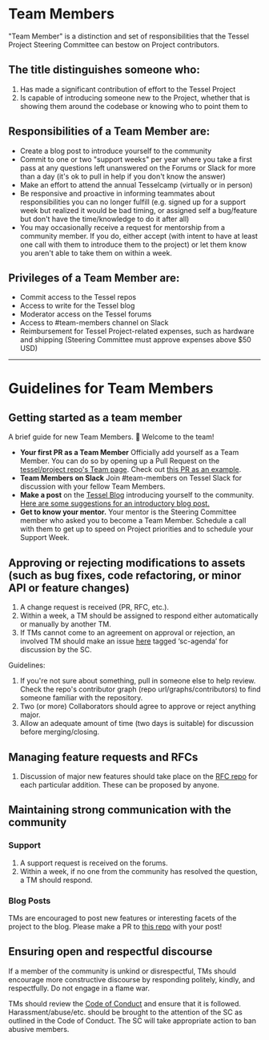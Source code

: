 # Team Members

"Team Member" is a distinction and set of responsibilities that the Tessel Project Steering Committee can bestow on Project contributors.

## The title distinguishes someone who:
1. Has made a significant contribution of effort to the Tessel Project
2. Is capable of introducing someone new to the Project, whether that is showing them around the codebase or knowing who to point them to

## Responsibilities of a Team Member are:
* Create a blog post to introduce yourself to the community
* Commit to one or two "support weeks" per year where you take a first pass at any questions left unanswered on the Forums or Slack for more than a day (it's ok to pull in help if you don't know the answer)
* Make an effort to attend the annual Tesselcamp (virtually or in person)
* Be responsive and proactive in informing teammates about responsibilities you can no longer fulfill (e.g. signed up for a support week but realized it would be bad timing, or assigned self a bug/feature but don't have the time/knowledge to do it after all)
* You may occasionally receive a request for mentorship from a community member. If you do, either accept (with intent to have at least one call with them to introduce them to the project) or let them know you aren't able to take them on within a week.

## Privileges of a Team Member are:
* Commit access to the Tessel repos
* Access to write for the Tessel blog
* Moderator access on the Tessel forums
* Access to #team-members channel on Slack
* Reimbursement for Tessel Project-related expenses, such as hardware and shipping (Steering Committee must approve expenses above $50 USD)

---
# Guidelines for Team Members

## Getting started as a team member
A brief guide for new Team Members. :tada: Welcome to the team!

* **Your first PR as a Team Member** Officially add yourself as a Team Member. You can do so by opening up a Pull Request on the [tessel/project repo's  Team page](https://github.com/tessel/project/blob/master/TEAM.md). Check out [this PR as an example](https://github.com/tessel/project/pull/63).
* **Team Members on Slack** Join #team-members on Tessel Slack for discussion with your fellow Team Members.
* **Make a post** on the [Tessel Blog](https://github.com/tessel/this-week-in-tessel) introducing yourself to the community. [Here are some suggestions for an introductory blog post.](https://github.com/tessel/this-week-in-tessel/issues/24)
* **Get to know your mentor.** Your mentor is the Steering Committee member who asked you to become a Team Member. Schedule a call with them to get up to speed on Project priorities and to schedule your Support Week.

## Approving or rejecting modifications to assets (such as bug fixes, code refactoring, or minor API or feature changes)

1. A change request is received (PR, RFC, etc.).
1. Within a week, a TM should be assigned to respond either automatically or manually by another TM.
1. If TMs cannot come to an agreement on approval or rejection, an involved TM should make an issue [here](https://github.com/technicalmachine/tessel-project/issues) tagged ‘sc-agenda’ for discussion by the SC.

Guidelines:

1. If you're not sure about something, pull in someone else to help review. Check the repo's contributor graph (repo url/graphs/contributors) to find someone familiar with the repository.
1. Two (or more) Collaborators should agree to approve or reject anything major.
1. Allow an adequate amount of time (two days is suitable) for discussion before merging/closing.

## Managing feature requests and RFCs

1. Discussion of major new features should take place on the [RFC repo](https://github.com/tessel/rfcs) for each particular addition. These can be proposed by anyone.

## Maintaining strong communication with the community

### Support

1. A support request is received on the forums.
1. Within a week, if no one from the community has resolved the question, a TM should respond.

### Blog Posts

TMs are encouraged to post new features or interesting facets of the project to the blog. Please make a PR to [this repo](https://github.com/tessel/this-week-in-tessel) with your post!

## Ensuring open and respectful discourse

If a member of the community is unkind or disrespectful, TMs should encourage more constructive discourse by responding politely, kindly, and respectfully. Do not engage in a flame war.

TMs should review the [Code of Conduct](CONDUCT.md) and ensure that it is followed. Harassment/abuse/etc. should be brought to the attention of the SC as outlined in the Code of Conduct. The SC will take appropriate action to ban abusive members.
